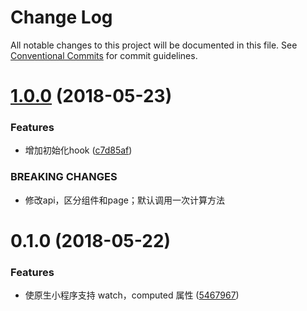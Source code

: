 # Change Log

All notable changes to this project will be documented in this file.
See [Conventional Commits](https://conventionalcommits.org) for commit guidelines.

<a name="1.0.0"></a>
# [1.0.0](https://github.com/tolerance-go/weapp-cli/compare/weapp-util-watch-computed@0.1.0...weapp-util-watch-computed@1.0.0) (2018-05-23)


### Features

* 增加初始化hook ([c7d85af](https://github.com/tolerance-go/weapp-cli/commit/c7d85af))


### BREAKING CHANGES

* 修改api，区分组件和page；默认调用一次计算方法




<a name="0.1.0"></a>
# 0.1.0 (2018-05-22)


### Features

* 使原生小程序支持 watch，computed 属性 ([5467967](https://github.com/tolerance-go/weapp-cli/commit/5467967))

